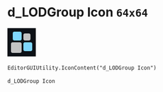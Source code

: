 # d_LODGroup Icon `64x64`
<img src="/img/d_LODGroup%20Icon.png" width=64 height=64>

``` CSharp
EditorGUIUtility.IconContent("d_LODGroup Icon")
```
```
d_LODGroup Icon
```
